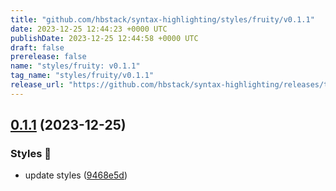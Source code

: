```yaml
---
title: "github.com/hbstack/syntax-highlighting/styles/fruity/v0.1.1"
date: 2023-12-25 12:44:23 +0000 UTC
publishDate: 2023-12-25 12:44:58 +0000 UTC
draft: false
prerelease: false
name: "styles/fruity: v0.1.1"
tag_name: "styles/fruity/v0.1.1"
release_url: "https://github.com/hbstack/syntax-highlighting/releases/tag/styles/fruity/v0.1.1"
---
```


## [0.1.1](https://github.com/hbstack/syntax-highlighting/compare/styles/fruity/v0.1.0...styles/fruity/v0.1.1) (2023-12-25)


### Styles 🎨

* update styles ([9468e5d](https://github.com/hbstack/syntax-highlighting/commit/9468e5d054f6c1775a1966bcf308506cebd2f804))

